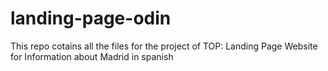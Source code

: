 # landing-page-odin

This repo cotains all the files for the project of TOP: Landing Page
Website for Information about Madrid in spanish